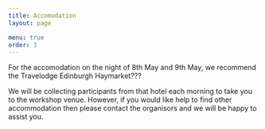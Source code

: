 ```yaml
---
title: Accomodation
layout: page

menu: true
order: 3
--- 
```


For the accomodation on the night of 8th May and 9th May, we recommend the Travelodge Edinburgh Haymarket???

We will be collecting participants from that hotel each morning to take you to the workshop venue. However, if you would like help to find other accommodation then please contact the organisors and we will be happy to assist you.